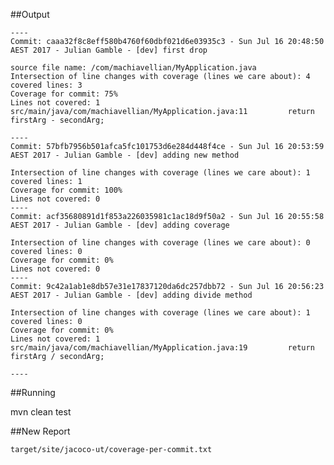 ##Output

	----
	Commit: caaa32f8c8eff580b4760f60dbf021d6e03935c3 - Sun Jul 16 20:48:50 AEST 2017 - Julian Gamble - [dev] first drop

	source file name: /com/machiavellian/MyApplication.java
	Intersection of line changes with coverage (lines we care about): 4
	covered lines: 3
	Coverage for commit: 75%
	Lines not covered: 1
	src/main/java/com/machiavellian/MyApplication.java:11         return firstArg - secondArg;

	----
	Commit: 57bfb7956b501afca5fc101753d6e284d448f4ce - Sun Jul 16 20:53:59 AEST 2017 - Julian Gamble - [dev] adding new method

	Intersection of line changes with coverage (lines we care about): 1
	covered lines: 1
	Coverage for commit: 100%
	Lines not covered: 0
	----
	Commit: acf35680891d1f853a226035981c1ac18d9f50a2 - Sun Jul 16 20:55:58 AEST 2017 - Julian Gamble - [dev] adding coverage

	Intersection of line changes with coverage (lines we care about): 0
	covered lines: 0
	Coverage for commit: 0%
	Lines not covered: 0
	----
	Commit: 9c42a1ab1e8db57e31e17837120da6dc257dbb72 - Sun Jul 16 20:56:23 AEST 2017 - Julian Gamble - [dev] adding divide method

	Intersection of line changes with coverage (lines we care about): 1
	covered lines: 0
	Coverage for commit: 0%
	Lines not covered: 1
	src/main/java/com/machiavellian/MyApplication.java:19         return firstArg / secondArg;

	----



##Running

mvn clean test


##New Report

    target/site/jacoco-ut/coverage-per-commit.txt
